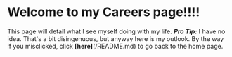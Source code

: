 # **Welcome to my Careers page!!!!**
 This page will detail what I see myself doing with my life. **_Pro Tip:_** I have no idea. That's a bit disingenuous, but anyway here is my outlook.
 By the way if you misclicked, click **[here]**(/README.md) to go back to the home page.
